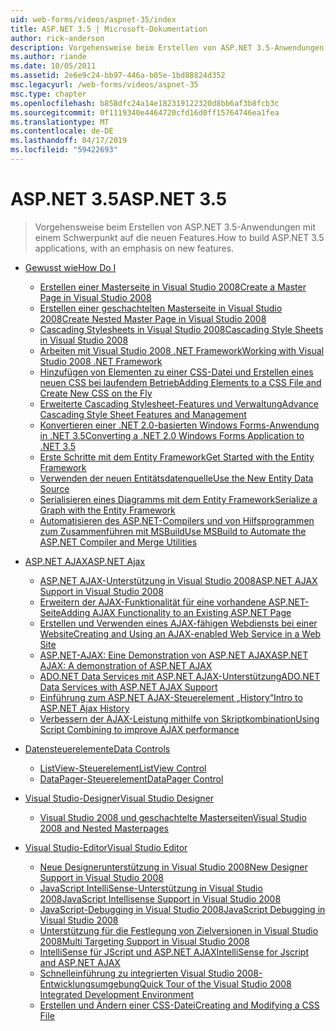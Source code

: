 ```yaml
---
uid: web-forms/videos/aspnet-35/index
title: ASP.NET 3.5 | Microsoft-Dokumentation
author: rick-anderson
description: Vorgehensweise beim Erstellen von ASP.NET 3.5-Anwendungen mit einem Schwerpunkt auf die neuen Features.
ms.author: riande
ms.date: 10/05/2011
ms.assetid: 2e6e9c24-bb97-446a-b05e-1bd88824d352
msc.legacyurl: /web-forms/videos/aspnet-35
msc.type: chapter
ms.openlocfilehash: b858dfc24a14e182319122320d8bb6af3b8fcb3c
ms.sourcegitcommit: 0f1119340e4464720cfd16d0ff15764746ea1fea
ms.translationtype: MT
ms.contentlocale: de-DE
ms.lasthandoff: 04/17/2019
ms.locfileid: "59422693"
---
```

# <a name="aspnet-35"></a><span data-ttu-id="ec0e9-103">ASP.NET 3.5</span><span class="sxs-lookup"><span data-stu-id="ec0e9-103">ASP.NET 3.5</span></span>

> <span data-ttu-id="ec0e9-104">Vorgehensweise beim Erstellen von ASP.NET 3.5-Anwendungen mit einem Schwerpunkt auf die neuen Features.</span><span class="sxs-lookup"><span data-stu-id="ec0e9-104">How to build ASP.NET 3.5 applications, with an emphasis on new features.</span></span>


- [<span data-ttu-id="ec0e9-105">Gewusst wie</span><span class="sxs-lookup"><span data-stu-id="ec0e9-105">How Do I</span></span>](how-do-i/index.md)

    - [<span data-ttu-id="ec0e9-106">Erstellen einer Masterseite in Visual Studio 2008</span><span class="sxs-lookup"><span data-stu-id="ec0e9-106">Create a Master Page in Visual Studio 2008</span></span>](how-do-i/how-do-i-create-a-master-page-in-visual-studio-2008.md)
    - [<span data-ttu-id="ec0e9-107">Erstellen einer geschachtelten Masterseite in Visual Studio 2008</span><span class="sxs-lookup"><span data-stu-id="ec0e9-107">Create Nested Master Page in Visual Studio 2008</span></span>](how-do-i/how-do-i-create-nested-master-page-in-visual-studio-2008.md)
    - [<span data-ttu-id="ec0e9-108">Cascading Stylesheets in Visual Studio 2008</span><span class="sxs-lookup"><span data-stu-id="ec0e9-108">Cascading Style Sheets in Visual Studio 2008</span></span>](how-do-i/how-do-i-cascading-style-sheets-in-visual-studio-2008.md)
    - [<span data-ttu-id="ec0e9-109">Arbeiten mit Visual Studio 2008 .NET Framework</span><span class="sxs-lookup"><span data-stu-id="ec0e9-109">Working with Visual Studio 2008 .NET Framework</span></span>](how-do-i/how-do-i-working-with-visual-studio-2008-net-framework.md)
    - [<span data-ttu-id="ec0e9-110">Hinzufügen von Elementen zu einer CSS-Datei und Erstellen eines neuen CSS bei laufendem Betrieb</span><span class="sxs-lookup"><span data-stu-id="ec0e9-110">Adding Elements to a CSS File and Create New CSS on the Fly</span></span>](how-do-i/how-do-i-adding-elements-to-a-css-file-and-create-new-css-on-the-fly.md)
    - [<span data-ttu-id="ec0e9-111">Erweiterte Cascading Stylesheet-Features und Verwaltung</span><span class="sxs-lookup"><span data-stu-id="ec0e9-111">Advance Cascading Style Sheet Features and Management</span></span>](how-do-i/how-do-i-advance-cascading-style-sheet-features-and-management.md)
    - [<span data-ttu-id="ec0e9-112">Konvertieren einer .NET 2.0-basierten Windows Forms-Anwendung in .NET 3.5</span><span class="sxs-lookup"><span data-stu-id="ec0e9-112">Converting a .NET 2.0 Windows Forms Application to .NET 3.5</span></span>](how-do-i/how-do-i-converting-a-net-20-windows-forms-application-to-net-35.md)
    - [<span data-ttu-id="ec0e9-113">Erste Schritte mit dem Entity Framework</span><span class="sxs-lookup"><span data-stu-id="ec0e9-113">Get Started with the Entity Framework</span></span>](how-do-i/how-do-i-get-started-with-the-entity-framework.md)
    - [<span data-ttu-id="ec0e9-114">Verwenden der neuen Entitätsdatenquelle</span><span class="sxs-lookup"><span data-stu-id="ec0e9-114">Use the New Entity Data Source</span></span>](how-do-i/how-do-i-use-the-new-entity-data-source.md)
    - [<span data-ttu-id="ec0e9-115">Serialisieren eines Diagramms mit dem Entity Framework</span><span class="sxs-lookup"><span data-stu-id="ec0e9-115">Serialize a Graph with the Entity Framework</span></span>](how-do-i/how-do-i-serialize-a-graph-with-the-entity-framework.md)
    - [<span data-ttu-id="ec0e9-116">Automatisieren des ASP.NET-Compilers und von Hilfsprogrammen zum Zusammenführen mit MSBuild</span><span class="sxs-lookup"><span data-stu-id="ec0e9-116">Use MSBuild to Automate the ASP.NET Compiler and Merge Utilities</span></span>](how-do-i/how-do-i-use-msbuild-to-automate-the-aspnet-compiler-and-merge-utilities.md)
- [<span data-ttu-id="ec0e9-117">ASP.NET AJAX</span><span class="sxs-lookup"><span data-stu-id="ec0e9-117">ASP.NET Ajax</span></span>](aspnet-ajax/index.md)

    - [<span data-ttu-id="ec0e9-118">ASP.NET AJAX-Unterstützung in Visual Studio 2008</span><span class="sxs-lookup"><span data-stu-id="ec0e9-118">ASP.NET AJAX Support in Visual Studio 2008</span></span>](aspnet-ajax/aspnet-ajax-support-in-visual-studio-2008.md)
    - [<span data-ttu-id="ec0e9-119">Erweitern der AJAX-Funktionalität für eine vorhandene ASP.NET-Seite</span><span class="sxs-lookup"><span data-stu-id="ec0e9-119">Adding AJAX Functionality to an Existing ASP.NET Page</span></span>](aspnet-ajax/adding-ajax-functionality-to-an-existing-aspnet-page.md)
    - [<span data-ttu-id="ec0e9-120">Erstellen und Verwenden eines AJAX-fähigen Webdiensts bei einer Website</span><span class="sxs-lookup"><span data-stu-id="ec0e9-120">Creating and Using an AJAX-enabled Web Service in a Web Site</span></span>](aspnet-ajax/creating-and-using-an-ajax-enabled-web-service-in-a-web-site.md)
    - [<span data-ttu-id="ec0e9-121">ASP.NET-AJAX: Eine Demonstration von ASP.NET AJAX</span><span class="sxs-lookup"><span data-stu-id="ec0e9-121">ASP.NET AJAX: A demonstration of ASP.NET AJAX</span></span>](aspnet-ajax/aspnet-ajax-a-demonstration-of-aspnet-ajax.md)
    - [<span data-ttu-id="ec0e9-122">ADO.NET Data Services mit ASP.NET AJAX-Unterstützung</span><span class="sxs-lookup"><span data-stu-id="ec0e9-122">ADO.NET Data Services with ASP.NET AJAX Support</span></span>](aspnet-ajax/adonet-data-services-with-aspnet-ajax-support.md)
    - [<span data-ttu-id="ec0e9-123">Einführung zum ASP.NET AJAX-Steuerelement „History“</span><span class="sxs-lookup"><span data-stu-id="ec0e9-123">Intro to ASP.NET Ajax History</span></span>](aspnet-ajax/introduction-to-aspnet-ajax-history.md)
    - [<span data-ttu-id="ec0e9-124">Verbessern der AJAX-Leistung mithilfe von Skriptkombination</span><span class="sxs-lookup"><span data-stu-id="ec0e9-124">Using Script Combining to improve AJAX performance</span></span>](aspnet-ajax/using-script-combining-to-improve-ajax-performance.md)
- [<span data-ttu-id="ec0e9-125">Datensteuerelemente</span><span class="sxs-lookup"><span data-stu-id="ec0e9-125">Data Controls</span></span>](data-controls/index.md)

    - [<span data-ttu-id="ec0e9-126">ListView-Steuerelement</span><span class="sxs-lookup"><span data-stu-id="ec0e9-126">ListView Control</span></span>](data-controls/the-listview-control.md)
    - [<span data-ttu-id="ec0e9-127">DataPager-Steuerelement</span><span class="sxs-lookup"><span data-stu-id="ec0e9-127">DataPager Control</span></span>](data-controls/the-datapager-control.md)
- [<span data-ttu-id="ec0e9-128">Visual Studio-Designer</span><span class="sxs-lookup"><span data-stu-id="ec0e9-128">Visual Studio Designer</span></span>](visual-studio-designer/index.md)

    - [<span data-ttu-id="ec0e9-129">Visual Studio 2008 und geschachtelte Masterseiten</span><span class="sxs-lookup"><span data-stu-id="ec0e9-129">Visual Studio 2008 and Nested Masterpages</span></span>](visual-studio-designer/visual-studio-2008-and-nested-masterpages.md)
- [<span data-ttu-id="ec0e9-130">Visual Studio-Editor</span><span class="sxs-lookup"><span data-stu-id="ec0e9-130">Visual Studio Editor</span></span>](visual-studio-editor/index.md)

    - [<span data-ttu-id="ec0e9-131">Neue Designerunterstützung in Visual Studio 2008</span><span class="sxs-lookup"><span data-stu-id="ec0e9-131">New Designer Support in Visual Studio 2008</span></span>](visual-studio-editor/new-designer-support-in-visual-studio-2008.md)
    - [<span data-ttu-id="ec0e9-132">JavaScript IntelliSense-Unterstützung in Visual Studio 2008</span><span class="sxs-lookup"><span data-stu-id="ec0e9-132">JavaScript Intellisense Support in Visual Studio 2008</span></span>](visual-studio-editor/javascript-intellisense-support-in-visual-studio-2008.md)
    - [<span data-ttu-id="ec0e9-133">JavaScript-Debugging in Visual Studio 2008</span><span class="sxs-lookup"><span data-stu-id="ec0e9-133">JavaScript Debugging in Visual Studio 2008</span></span>](visual-studio-editor/javascript-debugging-in-visual-studio-2008.md)
    - [<span data-ttu-id="ec0e9-134">Unterstützung für die Festlegung von Zielversionen in Visual Studio 2008</span><span class="sxs-lookup"><span data-stu-id="ec0e9-134">Multi Targeting Support in Visual Studio 2008</span></span>](visual-studio-editor/multi-targeting-support-in-visual-studio-2008.md)
    - [<span data-ttu-id="ec0e9-135">IntelliSense für JScript und ASP.NET AJAX</span><span class="sxs-lookup"><span data-stu-id="ec0e9-135">IntelliSense for Jscript and ASP.NET AJAX</span></span>](visual-studio-editor/intellisense-for-jscript-and-aspnet-ajax.md)
    - [<span data-ttu-id="ec0e9-136">Schnelleinführung zu integrierten Visual Studio 2008-Entwicklungsumgebung</span><span class="sxs-lookup"><span data-stu-id="ec0e9-136">Quick Tour of the Visual Studio 2008 Integrated Development Environment</span></span>](visual-studio-editor/quick-tour-of-the-visual-studio-2008-integrated-development-environment.md)
    - [<span data-ttu-id="ec0e9-137">Erstellen und Ändern einer CSS-Datei</span><span class="sxs-lookup"><span data-stu-id="ec0e9-137">Creating and Modifying a CSS File</span></span>](visual-studio-editor/creating-and-modifying-a-css-file.md)

